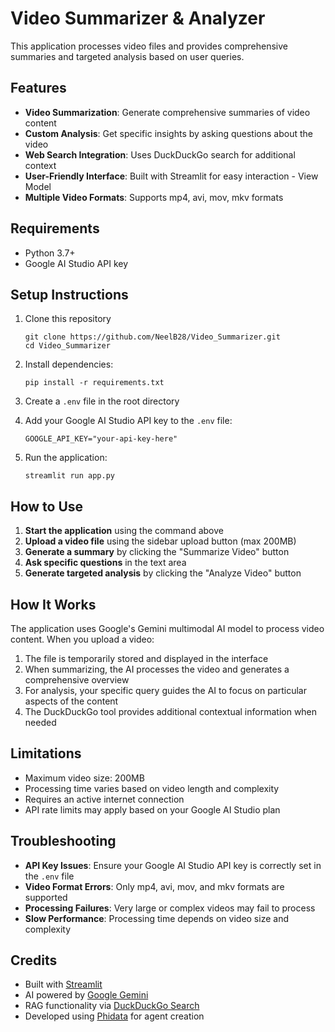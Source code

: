 # Video Summarizer & Analyzer

This application processes video files and provides comprehensive summaries and targeted analysis based on user queries.

## Features

- **Video Summarization**: Generate comprehensive summaries of video content
- **Custom Analysis**: Get specific insights by asking questions about the video
- **Web Search Integration**: Uses DuckDuckGo search for additional context
- **User-Friendly Interface**: Built with Streamlit for easy interaction - View Model
- **Multiple Video Formats**: Supports mp4, avi, mov, mkv formats

## Requirements

- Python 3.7+
- Google AI Studio API key

## Setup Instructions

1. Clone this repository

   ```
   git clone https://github.com/NeelB28/Video_Summarizer.git
   cd Video_Summarizer
   ```

2. Install dependencies:

   ```
   pip install -r requirements.txt
   ```

3. Create a `.env` file in the root directory

4. Add your Google AI Studio API key to the `.env` file:

   ```
   GOOGLE_API_KEY="your-api-key-here"
   ```

5. Run the application:
   ```
   streamlit run app.py
   ```

## How to Use

1. **Start the application** using the command above
2. **Upload a video file** using the sidebar upload button (max 200MB)
3. **Generate a summary** by clicking the "Summarize Video" button
4. **Ask specific questions** in the text area
5. **Generate targeted analysis** by clicking the "Analyze Video" button

## How It Works

The application uses Google's Gemini multimodal AI model to process video content. When you upload a video:

1. The file is temporarily stored and displayed in the interface
2. When summarizing, the AI processes the video and generates a comprehensive overview
3. For analysis, your specific query guides the AI to focus on particular aspects of the content
4. The DuckDuckGo tool provides additional contextual information when needed

## Limitations

- Maximum video size: 200MB
- Processing time varies based on video length and complexity
- Requires an active internet connection
- API rate limits may apply based on your Google AI Studio plan

## Troubleshooting

- **API Key Issues**: Ensure your Google AI Studio API key is correctly set in the `.env` file
- **Video Format Errors**: Only mp4, avi, mov, and mkv formats are supported
- **Processing Failures**: Very large or complex videos may fail to process
- **Slow Performance**: Processing time depends on video size and complexity

## Credits

- Built with [Streamlit](https://streamlit.io/)
- AI powered by [Google Gemini](https://ai.google.dev/)
- RAG functionality via [DuckDuckGo Search](https://duckduckgo.com/)
- Developed using [Phidata](https://phidata.com/) for agent creation
